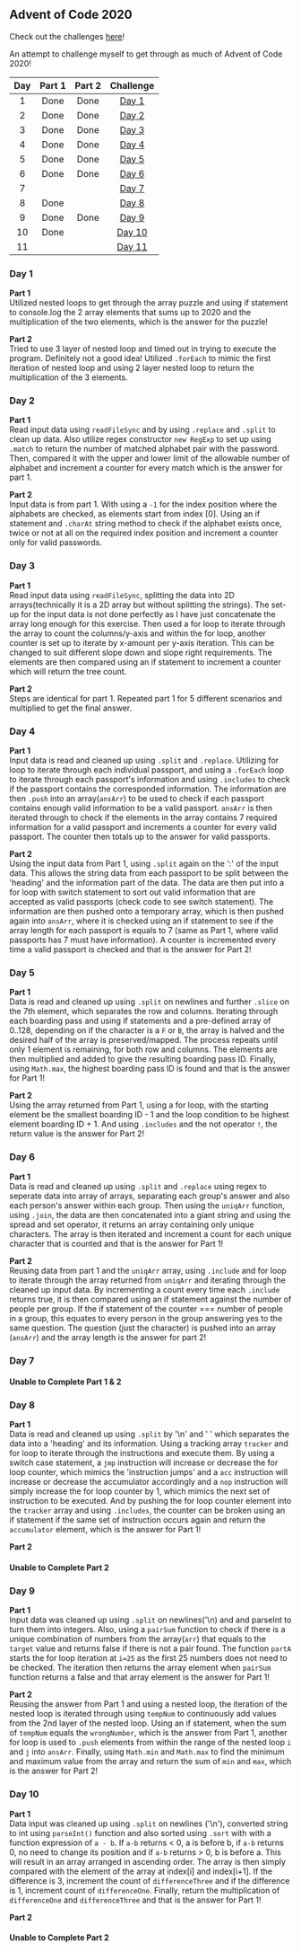 ## Advent of Code 2020

Check out the challenges [here](https://adventofcode.com/2020/about)!

An attempt to challenge myself to get through as much of Advent of Code 2020!

|Day|Part 1|Part 2|Challenge|
|:-:|:----:|:----:|:-------:|
| 1 | Done | Done |[Day 1](https://adventofcode.com/2020/day/1)|
| 2 | Done | Done |[Day 2](https://adventofcode.com/2020/day/2)| 
| 3 | Done | Done |[Day 3](https://adventofcode.com/2020/day/3)|
| 4 | Done | Done |[Day 4](https://adventofcode.com/2020/day/4)|
| 5 | Done | Done |[Day 5](https://adventofcode.com/2020/day/5)|
| 6 | Done | Done |[Day 6](https://adventofcode.com/2020/day/6)|
| 7 |      |      |[Day 7](https://adventofcode.com/2020/day/7)|
| 8 | Done |      |[Day 8](https://adventofcode.com/2020/day/8)|
| 9 | Done | Done |[Day 9](https://adventofcode.com/2020/day/9)|
|10 | Done |      |[Day 10](https://adventofcode.com/2020/day/10)|
|11 |  |      |[Day 11](https://adventofcode.com/2020/day/11)|

### **Day 1**

**Part 1** <br>
Utilized nested loops to get through the array puzzle and using if statement to console.log the 2 array elements that sums up to 2020 and the multiplication of the two elements, which is the answer for the puzzle! <br>

**Part 2** <br>
Tried to use 3 layer of nested loop and timed out in trying to execute the program. Definitely not a good idea! Utilized `.forEach` to mimic the first iteration of nested loop and using 2 layer nested loop to return the multiplication of the 3 elements. <br>

### **Day 2**

**Part 1** <br>
Read input data using `readFileSync` and by using `.replace` and `.split` to clean up data. Also utilize regex constructor `new RegExp` to set up using `.match` to return the number of matched alphabet pair with the password. Then, compared it with the upper and lower limit of the allowable number of alphabet and increment a counter for every match which is the answer for part 1. <br>

**Part 2** <br>
Input data is from part 1. With using a `-1` for the index position where the alphabets are checked, as elements start from index [0]. Using an if statement and `.charAt` string method to check if the alphabet exists once, twice or not at all on the required index position and increment a counter only for valid passwords. <br>

### **Day 3**

**Part 1** <br>
Read input data using `readFileSync`, splitting the data into 2D arrays(technically it is a 2D array but without splitting the strings). The set-up for the input data is not done perfectly as I have just concatenate the array long enough for this exercise. Then used a for loop to iterate through the array to count the columns/y-axis and within the for loop, another counter is set up to iterate by x-amount per y-axis iteration. This can be changed to suit different slope down and slope right requirements. The elements are then compared using an if statement to increment a counter which will return the tree count. <br>

**Part 2** <br>
Steps are identical for part 1. Repeated part 1 for 5 different scenarios and multiplied to get the final answer. <br>

### **Day 4**

**Part 1** <br>
Input data is read and cleaned up using `.split` and `.replace`. Utilizing for loop to iterate through each individual passport, and using a `.forEach` loop to iterate through each passport's information and using `.includes` to check if the passport contains the corresponded information. The information are then `.push` into an array(`ansArr`) to be used to check if each passport contains enough valid information to be a valid passport. `ansArr` is then iterated through to check if the elements in the array contains 7 required information for a valid passport and increments a counter for every valid passport. The counter then totals up to the answer for valid passports. <br>

**Part 2** <br>
Using the input data from Part 1, using `.split` again on the ':' of the input data. This allows the string data from each passport to be split between the 'heading' and the information part of the data. The data are then put into a for loop with switch statement to sort out valid information that are accepted as valid passports (check code to see switch statement). The information are then pushed onto a temporary array, which is then pushed again into `ansArr`, where it is checked using an if statement to see if the array length for each passport is equals to  7 (same as Part 1, where valid passports has 7 must have information). A counter is incremented every time a valid passport is checked and that is the answer for Part 2! <br>

### **Day 5**

**Part 1** <br>
Data is read and cleaned up using `.split` on newlines and further `.slice` on the 7th element, which separates the row and columns. Iterating through each boarding pass and using if statements and a pre-defined array of 0..128, depending on if the character is a `F` or `B`, the array is halved and the desired half of the array is preserved/mapped. The process repeats until only 1 element is remaining, for both row and columns. The elements are then multiplied and added to give the resulting boarding pass ID. Finally, using `Math.max`, the highest boarding pass ID is found and that is the answer for Part 1! <br>

**Part 2** <br>
Using the array returned from Part 1, using a for loop, with the starting element be the smallest boarding ID - 1 and the loop condition to be highest element boarding ID + 1. And using `.includes` and the not operator `!`, the return value is the answer for Part 2! <br>

### **Day 6**

**Part 1** <br>
Data is read and cleaned up using `.split` and `.replace` using regex to seperate data into array of arrays, separating each group's answer and also each person's answer within each group. Then using the `uniqArr` function, using `.join`, the data are then concatenated into a giant string and using the spread and set operator, it returns an array containing only unique characters. The array is then iterated and increment a count for each unique character that is counted and that is the answer for Part 1! <br>

**Part 2** <br>
Reusing data from part 1 and the `uniqArr` array, using `.include` and for loop to iterate through the array returned from `uniqArr` and iterating through the cleaned up input data. By incrementing a count every time each `.include` returns true, it is then compared using an if statement against the number of people per group. If the if statement of the counter === number of people in a group, this equates to every person in the group answering yes to the same question. The question (just the character) is pushed into an array (`ansArr`) and the array length is the answer for part 2! <br>

### **Day 7**

#### **Unable to Complete Part 1 & 2** <br>

### **Day 8**

**Part 1** <br>
Data is read and cleaned up using `.split` by '\n' and ' ' which separates the data into a 'heading' and its information. Using a tracking array `tracker` and for loop to iterate through the instructions and execute them. By using a switch case statement, a `jmp` instruction will increase or decrease the for loop counter, which mimics the 'instruction jumps' and a `acc` instruction will increase or decrease the accumulator accordingly and a `nop` instruction will simply increase the for loop counter by 1, which mimics the next set of instruction to be executed. And by pushing the for loop counter element into the `tracker` array and using `.includes`, the counter can be broken using an if statement if the same set of instruction occurs again and return the `accumulator` element, which is the answer for Part 1! <br>

**Part 2** <br>
#### **Unable to Complete Part 2** <br>

### **Day 9**

**Part 1** <br>
Input data was cleaned up using `.split` on newlines('\n) and and parseInt to turn them into integers. Also, using a `pairSum` function to check if there is a unique combination of numbers from the array(`arr`) that equals to the `target` value and returns false if there is not a pair found. The function `partA` starts the for loop iteration at `i=25` as the first 25 numbers does not need to be checked. The iteration then returns the array element when `pairSum` function returns a false and that array element is the answer for Part 1! <br>

**Part 2** <br>
Reusing the answer from Part 1 and using a nested loop, the iteration of the nested loop is iterated through using `tempNum` to continuously add values from the 2nd layer of the nested loop. Using an if statement, when the sum of `tempNum` equals the `wrongNumber`, which is the answer from Part 1, another for loop is used to `.push` elements from within the range of the nested loop `i` and `j` into `ansArr`. Finally, using `Math.min` and `Math.max` to find the minimum and maximum value from the array and return the sum of `min` and `max`, which is the answer for Part 2! <br>

### **Day 10**

**Part 1** <br>
Data input was cleaned up using `.split` on newlines ('\n'), converted string to int using `parseInt()` function and also sorted using `.sort` with with a function expression of `a - b`. If `a-b` returns < 0, a is before b, if `a-b` returns 0, no need to change its position and if `a-b` returns > 0, b is before a. This will result in an array arranged in ascending order. The array is then simply compared with the element of the array at index[i] and index[i+1]. If the difference is 3, increment the count of `differenceThree` and if the difference is 1, increment count of `differenceOne`. Finally, return the multiplication of `differenceOne` and `differenceThree` and that is the answer for Part 1! <br>

**Part 2** <br>
#### **Unable to Complete Part 2** <br>
